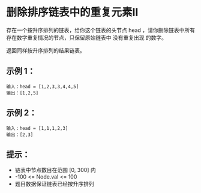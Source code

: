 # 删除排序链表中的重复元素II

存在一个按升序排列的链表，给你这个链表的头节点 head ，请你删除链表中所有存在数字重复情况的节点，只保留原始链表中 没有重复出现 的数字。

返回同样按升序排列的结果链表。

## 示例 1：
```
输入：head = [1,2,3,3,4,4,5]
输出：[1,2,5]
```

## 示例 2：
```
输入：head = [1,1,1,2,3]
输出：[2,3]
```

## 提示：
- 链表中节点数目在范围 [0, 300] 内
- -100 <= Node.val <= 100
- 题目数据保证链表已经按升序排列
